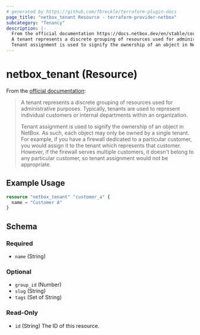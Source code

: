 ```yaml
---
# generated by https://github.com/fbreckle/terraform-plugin-docs
page_title: "netbox_tenant Resource - terraform-provider-netbox"
subcategory: "Tenancy"
description: |-
  From the official documentation https://docs.netbox.dev/en/stable/core-functionality/tenancy/#tenants:
  A tenant represents a discrete grouping of resources used for administrative purposes. Typically, tenants are used to represent individual customers or internal departments within an organization.
  Tenant assignment is used to signify the ownership of an object in NetBox. As such, each object may only be owned by a single tenant. For example, if you have a firewall dedicated to a particular customer, you would assign it to the tenant which represents that customer. However, if the firewall serves multiple customers, it doesn't belong to any particular customer, so tenant assignment would not be appropriate.
---
```


# netbox_tenant (Resource)

From the [official documentation](https://docs.netbox.dev/en/stable/core-functionality/tenancy/#tenants):

> A tenant represents a discrete grouping of resources used for administrative purposes. Typically, tenants are used to represent individual customers or internal departments within an organization. 
>
> Tenant assignment is used to signify the ownership of an object in NetBox. As such, each object may only be owned by a single tenant. For example, if you have a firewall dedicated to a particular customer, you would assign it to the tenant which represents that customer. However, if the firewall serves multiple customers, it doesn't belong to any particular customer, so tenant assignment would not be appropriate.

## Example Usage

```terraform
resource "netbox_tenant" "customer_a" {
  name = "Customer A"
}
```

<!-- schema generated by tfplugindocs -->
## Schema

### Required

- `name` (String)

### Optional

- `group_id` (Number)
- `slug` (String)
- `tags` (Set of String)

### Read-Only

- `id` (String) The ID of this resource.


